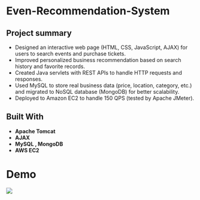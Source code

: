 # Even-Recommendation-System
## Project summary
* Designed an interactive web page (HTML, CSS, JavaScript, AJAX) for users to search events and purchase tickets.
* Improved personalized business recommendation based on search history and favorite records.
* Created Java servlets with REST APIs to handle HTTP requests and responses.
* Used MySQL to store real business data (price, location, category, etc.) and migrated to NoSQL database (MongoDB) for better scalability.
* Deployed to Amazon EC2 to handle 150 QPS (tested by Apache JMeter).

## Built With
* __Apache Tomcat__
* __AJAX__
* __MySQL , MongoDB__
* __AWS EC2__
# Demo 
![](demo2.gif)
